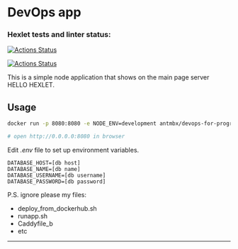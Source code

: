 # DevOps app

### Hexlet tests and linter status:
[![Actions Status](https://github.com/antmbx/devops-for-programmers-project-74/actions/workflows/hexlet-check.yml/badge.svg)](https://github.com/antmbx/devops-for-programmers-project-74/actions)


[![Actions Status](https://github.com/antmbx/devops-for-programmers-project-74/actions/workflows/push.yml/badge.svg)](https://github.com/antmbx/devops-for-programmers-project-74/actions)
 

This is a simple node application that shows on the main page server HELLO HEXLET.

## Usage

```bash
docker run -p 8080:8080 -e NODE_ENV=development antmbx/devops-for-programmers-project-74 make dev

# open http://0.0.0.0:8080 in browser

```

Edit *.env* file to set up environment variables.

```env
DATABASE_HOST=[db host]
DATABASE_NAME=[db name]
DATABASE_USERNAME=[db username]
DATABASE_PASSWORD=[db password]
```

P.S.
ignore please my files:
- deploy_from_dockerhub.sh
- runapp.sh
- Caddyfile_b
- etc


---
